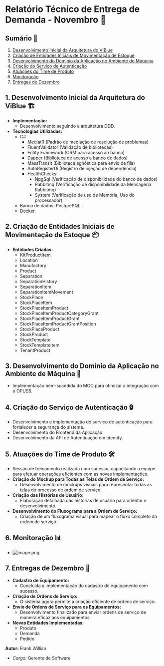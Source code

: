 # Relatório Técnico de Entrega de Demanda - Novembro 🚀

## Sumário 📑
1. [Desenvolvimento Inicial da Arquitetura do ViBlue](#1-desenvolvimento-inicial-da-arquitetura-do-viblue)
2. [Criação de Entidades Iniciais de Movimentação de Estoque](#2-criação-de-entidades-iniciais-de-movimentação-de-estoque)
3. [Desenvolvimento do Domínio da Aplicação no Ambiente de Máquina](#3-desenvolvimento-do-domínio-da-aplicação-no-ambiente-de-máquina)
4. [Criação do Serviço de Autenticação](#4-criação-do-serviço-de-autenticação)
5. [Atuações do Time de Produto](#5-atuações-do-time-de-produto)
6. [Monitoração](#6-monitoração)
7. [Entregas de Dezembro](#7-entregas-de-dezembro)

## 1. Desenvolvimento Inicial da Arquitetura do ViBlue 🏗️
   - **Implementação:**
     - Desenvolvimento seguindo a arquitetura DDD.
   - **Tecnologias Utilizadas:**
      - C#
         - MediatR (Padrão de mediação de resolução de problemas)
         - FluentValidator (Validação de bibliotecas)
         - Entity Framework (ORM para acesso ao banco)
         - Dapper (Biblioteca de acesso a banco de dados)
         - MassTransit (Biblioteca agnóstica para envio de fila)
         - AutoRegisterDi (Registro de injeção de dependência)
         - HealthChecks
            - NpgSql (Verificação de disponibilidade do banco de dados)
            - Rabbitmq (Verificação de disponibilidade da Mensageria Rabbitmq)
            - System (Verificação de uso de Memória, Uso do processador)
      - Banco de dados: PostgreSQL.
      - Docker.

## 2. Criação de Entidades Iniciais de Movimentação de Estoque 📦
   - **Entidades Criadas:**
      - KitProductItem
      - Location
      - Manufactory
      - Product
      - Separation
      - SeparationHistory
      - SeparationItem
      - SeparationItemMovement
      - StockPlace
      - StockPlaceItem
      - StockPlaceItemProduct
      - StockPlaceItemProductCategoryGrant
      - StockPlaceItemProductGrant
      - StockPlaceItemProductGrantPosition
      - StockPlaceProduct
      - StockProduct
      - StockTemplate
      - StockTemplateItem
      - TenantProduct

## 3. Desenvolvimento do Domínio da Aplicação no Ambiente de Máquina 🔄
   - Implementação bem-sucedida do MOC para otimizar a integração com o OPUS5.

## 4. Criação do Serviço de Autenticação 🔒
   - Desenvolvimento e implementação do serviço de autenticação para fortalecer a segurança do sistema.
   - Desenvolvimento do Frontend da Aplicação.
   - Desenvolvimento da API de Autenticação em Identity.

## 5. Atuações do Time de Produto 🛠️
   - Sessão de treinamento realizada com sucesso, capacitando a equipe para efetuar operações eficientes com as novas implementações.
   - **Criação do Mockup para Todas as Telas de Ordem de Serviço:**
     - Desenvolvimento de mockups visuais para representar todas as telas do processo de ordem de serviço.
   - **Criação das Histórias de Usuário:**
     - Elaboração detalhada das histórias de usuário para orientar o desenvolvimento.
   - **Desenvolvimento do Fluxograma para a Ordem de Serviço:**
     - Criação de um fluxograma visual para mapear o fluxo completo da ordem de serviço.


## 6. Monitoração 📊
-  ![image.png](/.attachments/image-657ca90c-4fb5-4238-b55b-9cc78c37e872.png)

## 7. Entregas de Dezembro 🎁
   - **Cadastro de Equipamento:**
     - Concluída a implementação do cadastro de equipamento com sucesso.
   - **Criação de Ordens de Serviço:**
     - O sistema agora permite a criação eficiente de ordens de serviço.
   - **Envio de Ordens de Serviço para os Equipamentos:**
     - Desenvolvimento finalizado para enviar ordens de serviço de maneira eficaz aos equipamentos.
   - **Novas Entidades Implementadas:**
      - Produto
      - Demanda
      - Pedido


**Autor:** Frank Willian
   - *Cargo:* Gerente de Software

